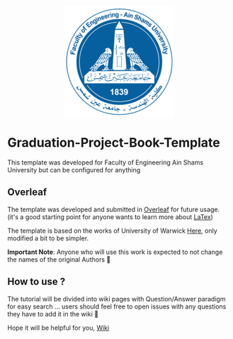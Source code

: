 <p align="center">
  <img width="250" height="250" src="https://github.com/MohamedAliRashad/Graduation-Project-Book-Template/blob/master/Preamble/ASU.png">
</p>

# Graduation-Project-Book-Template
This template was developed for Faculty of Engineering Ain Shams University but can be configured for anything

## Overleaf
The template was developed and submitted in [Overleaf](https://www.overleaf.com/) for future usage. (it's a good starting point for anyone wants to learn more about [LaTex](https://www.latex-project.org/))

The template is based on the works of University of Warwick [Here](https://www.overleaf.com/latex/templates/university-of-warwick-report-template/kfpfvcbkdcdk), only modified a bit to be simpler.

**Important Note**: Anyone who will use this work is expected to not change the names of the original Authors :rose:


## How to use ?
The tutorial will be divided into wiki pages with Question/Answer paradigm for easy search … users should feel free to open issues with any questions they have to add it in the wiki :seedling:

Hope it will be helpful for you, [Wiki](https://github.com/MohamedAliRashad/Graduation-Project-Book-Template/wiki)
